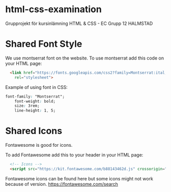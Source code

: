 # html-css-examination
Grupprojekt för kursinlämning HTML &amp; CSS - EC
Grupp 12 HALMSTAD

# Shared Font Style

We use montserrat font on the website.
To use montserrat add this code on your HTML page:
```html
  <link href="https://fonts.googleapis.com/css2?family=Montserrat:ital,wght@0,100;0,200;0,300;0,400;0,500;0,600;0,700;0,800;0,900;1,100;1,200;1,300;1,400;1,500;1,600;1,700;1,800;1,900&family=Ubuntu:ital,wght@0,300;0,400;0,500;0,700;1,300;1,400;1,500;1,700&display=swap"
    rel="stylesheet">
```

Example of using font in CSS:
```css
font-family: "Montserrat";
    font-weight: bold;
    size: 3rem;
    line-height: 1, 5;
```

# Shared Icons
Fontawesome is good for icons.

To add Fontawesome add this to your header in your HTML page:

```html
  <!-- Icons -->
  <script src="https://kit.fontawesome.com/b88143462d.js" crossorigin="anonymous"></script>
```
Fontawesome icons can be found here but some icons might not work because of version.
https://fontawesome.com/search
